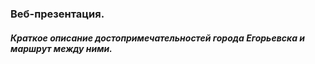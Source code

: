 ### Веб-презентация.
##### Краткое описание достопримечательностей города Егорьевска и маршрут между ними.